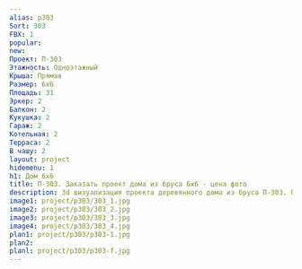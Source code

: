 ```yaml
---
alias: p303
Sort: 303
FBX: 1
popular: 
new: 
Проект: П-303
Этажность: Одноэтажный
Крыша: Прямая
Размер: 6х6
Площадь: 31
Эркер: 2
Балкон: 2
Кукушка: 2
Гараж: 2
Котельная: 2
Терраса: 2
В чашу: 2
layout: project
hidemenu: 1
h1: Дом 6х6
title: П-303. Заказать проект дома из бруса 6х6 - цена фото
description: 3d визуализация проекта деревянного дома из бруса П-303. Площадь 31 м2, размер 6х6. Вы можете внести любые изменения в проект.
image1: project/p303/303_1.jpg
image2: project/p303/303_2.jpg
image3: project/p303/303_3.jpg
image4: project/p303/303_4.jpg
plan1: project/p303/p303-1.jpg
plan2: 
planl: project/p303/p303-f.jpg
---
```

